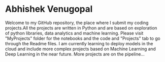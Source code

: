 # Abhishek Venugopal
Welcome to my GitHub repository, the place where I submit my coding projects.All the projects are written in Python and are based on exploration of python libraries, data analytics and machine learning. Please visit "MyProjects" folder for the notebooks and the code  and "Projects" tab to go through the Readme files. I am currently learning to deploy models in the cloud and include more complex projects based on Machine Learning and Deep Learning in the near future. 
More projects are on the pipeline... 
